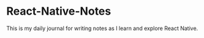 # React-Native-Notes
This is my daily journal for writing notes as I learn and explore React Native.

